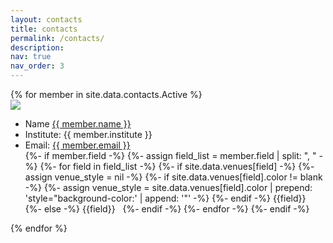 ```yaml
---
layout: contacts
title: contacts
permalink: /contacts/
description: 
nav: true
nav_order: 3
---
```

<div class="members clearfix">
  {% for member in site.data.contacts.Active %}
  <div class="member-profile-two-col">
    <a href="{{ member.url }}" target="_blank"><img src="{{ member.image | prepend: '/assets/img/' | relative_url }}" /></a>
    <ul class="member-info">
      <li><span>Name</span> <a href="{{ member.url }}" target="_blank">{{ member.name }}</a></li>
      <li><span>Institute:</span> {{ member.institute }}</li>
      <li><span>Email:</span> <a href="mailto:{{ member.email | encode_email }}" target="_blank">{{ member.email }}</a></li>
      {%- if member.field -%}
        {%- assign field_list = member.field | split: ", " -%}
        {%- for field in field_list -%}
          {%- if site.data.venues[field] -%}
            {%- assign venue_style = nil -%}
            {%- if site.data.venues[field].color != blank -%}
              {%- assign venue_style = site.data.venues[field].color | prepend: 'style="background-color:' | append: '"' -%}
            {%- endif -%}
            <abbr class="badge" {% if venue_style %}{{venue_style}}{% endif %}>{{field}}</abbr> &nbsp;
          {%- else -%}
            <abbr class="badge">{{field}}</abbr> &nbsp; 
          {%- endif -%}
        {%- endfor -%}
      {%- endif -%}
    </ul>
  </div>
  {% endfor %}
</div>

